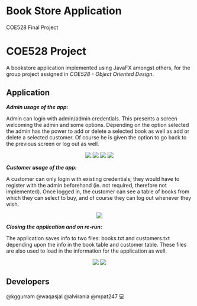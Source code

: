 # Book Store Application
 COE528 Final Project
# COE528 Project

A bookstore application implemented using JavaFX amongst others, for the group project assigned in *COE528 - Object Oriented Design*.

## Application

***Admin usage of the app:***    

Admin can login with admin/admin credentials. This presents a screen welcoming the admin and some options. Depending on the option selected the admin has the power to add or delete a selected book as well as add or delete a selected customer. Of course he is given the option to go back to the previous screen or log out as well.

<p align="center">
  <img src="https://github.com/kggurram/COE528-Project/blob/main/pictures/admin-login.PNG" />
  <img src="https://github.com/kggurram/COE528-Project/blob/main/pictures/admin-screen.PNG" />
  <img src="https://github.com/kggurram/COE528-Project/blob/main/pictures/admin-booktable.PNG" />
  <img src="https://github.com/kggurram/COE528-Project/blob/main/pictures/admin-customers.PNG" />
</p>


***Customer usage of the app:***

A customer can only login with existing credentials; they would have to register with the admin beforehand (ie. not required, therefore not implemented). Once logged in, the customer can see a table of books from which they can select to buy, and of course they can log out whenever they wish.

<p align="center">
  <img src="https://github.com/kggurram/COE528-Project/blob/main/pictures/customer-screen.PNG" />
</p>

***Closing the application and on re-run:***

The application saves info to two files: books.txt and customers.txt depending upon the info in the book table and customer table. These files are also used to load in the information for the application as well.

<p align="center">
  <img src="https://github.com/kggurram/COE528-Project/blob/main/pictures/customers-file.PNG" />
  <img src="https://github.com/kggurram/COE528-Project/blob/main/pictures/books-file.PNG" />
</p>

## Developers

@kggurram @waqasjal @alvirania @mpat247 :computer:
